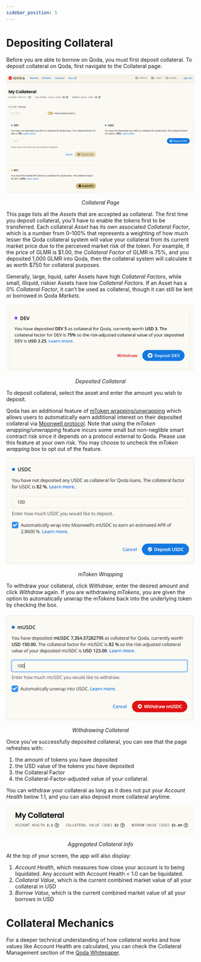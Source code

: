 ```yaml
---
sidebar_position: 5
---
```


# Depositing Collateral

Before you are able to borrow on Qoda, you must first deposit collateral. To deposit collateral on Qoda, first navigate to the Collateral page:

<center>
  <img src="/img/getting-started/depositing-collateral/1.png"></img>
  <p><i>Collateral Page</i></p>
</center>

This page lists all the *Assets* that are accepted as collateral. The first time you deposit collateral, you’ll have to enable the tokens first to be transferred. Each collateral *Asset* has its own associated *Collateral Factor*, which is a number from 0–100% that represents a weighting of how much lesser the Qoda collateral system will value your collateral from its current market price due to the perceived market risk of the token. For example, if the price of GLMR is $1.00, the *Collateral Factor* of GLMR is 75%, and you deposited 1,000 GLMR into Qoda, then the collateral system will calculate it as worth $750 for collateral purposes.

Generally, large, liquid, safer Assets have high *Collateral Factors*, while small, illiquid, riskier Assets have low *Collateral Factors*. If an Asset has a 0% *Collateral Factor*, it can’t be used as collateral, though it can still be lent or borrowed in Qoda *Markets*.

<center>
  <img src="/img/getting-started/depositing-collateral/2.png"></img>
  <p><i>Deposited Collateral</i></p>
</center>

To deposit collateral, select the asset and enter the amount you wish to deposit. 

Qoda has an additional feature of [mToken wrapping/unwrapping](/glossary-of-terms#mtoken-wrapping--unwrapping) which allows users to automatically earn additional interest on their deposited collateral via [Moonwell protocol](https://moonwell.fi). Note that using the *mToken wrapping/unwrapping* feature incurs some small but non-neglible smart contract risk since it depends on a protocol external to Qoda. Please use this feature at your own risk. You may choose to uncheck the *mToken wrapping* box to opt out of the feature.

<center>
  <img src="/img/getting-started/depositing-collateral/3.png"></img>
  <p><i>mToken Wrapping</i></p>
</center>

To withdraw your collateral, click *Withdraw*, enter the desired amount and click *Withdraw* again. If you are withdrawing *mTokens*, you are given the option to automatically unwrap the *mTokens* back into the underlying token by checking the box.

<center>
  <img src="/img/getting-started/depositing-collateral/4.png"></img>
  <p><i>Withdrawing Collateral</i></p>
</center>

Once you’ve successfully deposited collateral, you can see that the page refreshes with:

1. the amount of tokens you have deposited
2. the USD value of the tokens you have deposited
3. the Collateral Factor
4. the Collateral-Factor-adjusted value of your collateral.

You can withdraw your collateral as long as it does not put your *Account Health* below 1.1, and you can also deposit more collateral anytime.

<center>
  <img src="/img/getting-started/depositing-collateral/5.png"></img>
  <p><i>Aggregated Collateral Info</i></p>
</center>

At the top of your screen, the app will also display:

1. *Account Health*, which measures how close your account is to being liquidated. Any account with Account Health < 1.0 can be liquidated.
2. *Collateral Value*, which is the current combined market value of all your collateral in USD
3. *Borrow Value*, which is the current combined market value of all your borrows in USD

# Collateral Mechanics

For a deeper technical understanding of how collateral works and how values like Account Health are calculated, you can check the Collateral Management section of the [Qoda Whitepaper](/whitepaper/qoda-protocol#25-collateral-management).
